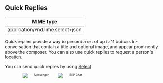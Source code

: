 ## Quick Replies


| MIME type                            |
|--------------------------------------|
| application/vnd.lime.select+json |

Quick replies provide a way to present a set of up to 11 buttons in-conversation that contain a title and optional image, and appear prominently above the composer. You can also use quick replies to request a person's location.

You can send quick replies by using [Select](http://boyce.local:4567/#select)


<div class="container six columns" style="padding:0 58px">
    <div  class="six columns" style="padding-right:10px;">
        <img src="https://uploaddeimagens.com.br/images/001/145/459/original/b316b3f7-62ef-4a3b-8fa8-b7bcad0c83c0.jpg?1508762205"></img>
        <span style="font-size:0.65em">Messenger</span>
    </div>
    <div class="six columns">
        <img src="https://uploaddeimagens.com.br/images/001/147/197/original/QuickReplyBlipChat.png?1508858636"></img>
        <span style="font-size:0.65em">BLiP Chat</span>
    </div>
</div>